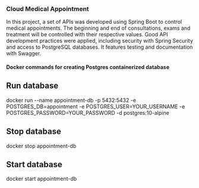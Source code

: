 ### Cloud Medical Appointment

In this project, a set of APIs was developed using Spring Boot to control medical appointments. The beginning and end of consultations, exams and treatment will be controlled with their respective values. Good API development practices were applied, including security with Spring Security and access to PostgreSQL databases. It features testing and documentation with Swagger.

#### Docker commands for creating Postgres containerized database
## Run database
docker run --name appointment-db -p 5432:5432 -e POSTGRES_DB=appointment -e POSTGRES_USER=YOUR_USERNAME -e 
POSTGRES_PASSWORD=YOUR_PASSWORD -d postgres:10-alpine

## Stop database
docker stop appointment-db

## Start database
docker start appointment-db